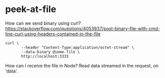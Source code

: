 # peek-at-file

How can we send binary using curl?
https://stackoverflow.com/questions/4053937/post-binary-file-with-cmd-line-curl-using-headers-contained-in-the-file

```
curl \
       --header "Content-Type:application/octet-stream" \
       --data-binary @some.file \
       http://localhost:3333
```

How can I receive the file in Node?
  Read data streamed in the request, on 'data'.
